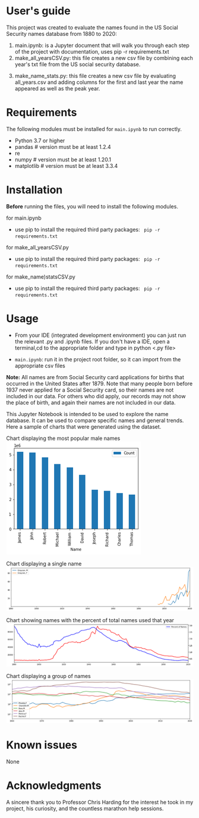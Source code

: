 # User's guide
This project was created to evaluate the names found in the US Social Security names database from 1880 to 2020: 
1) main.ipynb: is a Jupyter document that will walk you through each step of the project with documentation, uses pip -r requirements.txt
2) make_all_yearsCSV.py: this file creates a new csv file by combining each year's txt file from the US social security database.
3. make_name_stats.py: this file creates a new csv file by evaluating all_years.csv and adding columns for the first and last year the name appeared as well as the peak year. 

# Requirements
The following modules must be installed for `main.ipynb` to run correctly.  
- Python 3.7 or higher
- pandas        # version must be at least 1.2.4
- re
- numpy         # version must be at least 1.20.1
- matplotlib    # version must be at least 3.3.4

# Installation 
__Before__ running the files, you will need to install the following modules. 

for main.ipynb
- use pip to install the required third party packages:  ` pip -r requirements.txt`

for make_all_yearsCSV.py
- use pip to install the required third party packages:  ` pip -r requirements.txt`

for make_name)statsCSV.py
- use pip to install the required third party packages:  ` pip -r requirements.txt`

# Usage
- From your IDE (integrated development environment)  you can just run the relevant .py and .ipynb files. If you don't have a IDE, open a terminal,cd to the appropriate folder and type in python <.py file>

- `main.ipynb`: run it in the project root folder, so it can import from the appropriate csv files

__Note:__ All names are from Social Security card applications for births that occurred in the United States after 1879. Note that many people born before 1937 never applied for a Social Security card, so their names are not included in our data. For others who did apply, our records may not show the place of birth, and again their names are not included in our data.

This Jupyter Notebook is intended to be used to explore the name database. It can be used to compare specific names and general trends. Here a sample of charts that were generated using the dataset.

Chart displaying the most popular male names
![Image of the most popular male names](img/images/male_pop.png)

Chart displaying a single name
![Chart displaying a single name](img/images/graycen_M_F.png)

Chart showing names with the percent of total names used that year
![Chart showing names with the percent of total names used that year](img/images/james_with_percent_of_names.png)

Chart displaying a group of names
![Chart displaying a group of names](img/images/friends_name_count.png)

# Known issues
None

# Acknowledgments
A sincere thank you to Professor Chris Harding for the interest he took in my project, his curiosity, and the countless marathon help sessions. 